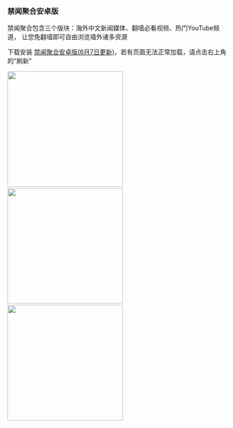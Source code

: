 ### 禁闻聚合安卓版

禁闻聚合包含三个版块：海外中文新闻媒体、翻墙必看视频、热门YouTube频道， 让您免翻墙即可自由浏览墙外诸多资源

下载安装 [禁闻聚合安卓版(6月7日更新)](https://raw.githubusercontent.com/gfw-breaker/bn-android/master/resource/banned-news.apk)，若有页面无法正常加载，请点击右上角的“刷新”

<img src="https://raw.githubusercontent.com/gfw-breaker/bn-android/master/resource/01.png" width="260px"/> &nbsp; 
<img src="https://raw.githubusercontent.com/gfw-breaker/bn-android/master/resource/02.png" width="260px"/> &nbsp; 
<img src="https://raw.githubusercontent.com/gfw-breaker/bn-android/master/resource/03.png" width="260px"/>
